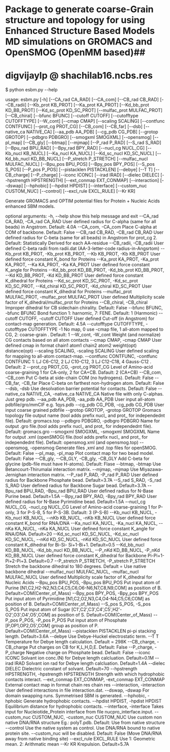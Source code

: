 # Package to generate coarse-Grain structure and topology for using Enhanced Structure Based Models MD simulations on GROMACS and OpenSMOG (OpenMM based)##
# digvijaylp @ shachilab16.ncbs.res #
$ python esbm.py --help

usage: esbm.py [-h] [--CA_rad CA_RAD] [--CA_com] [--CB_rad CB_RAD]
               [--CB_radii] [--Kb_prot KB_PROT] [--Ka_prot KA_PROT]
               [--Kd_bb_prot KD_BB_PROT] [--Kd_sc_prot KD_SC_PROT]
               [--mulfac_prot MULFAC_PROT] [--CB_chiral] [--bfunc BFUNC]
               [--cutoff CUTOFF] [--cutofftype CUTOFFTYPE] [--W_cont]
               [--cmap CMAP] [--scaling SCALING] [--contfunc CONTFUNC]
               [--prot_cg PROT_CG] [--CB_com] [--CB_far] [--dsb]
               [--native_ca NATIVE_CA] [--aa_pdb AA_PDB] [--cg_pdb CG_PDB]
               [--grotop GROTOP] [--pdbgro PDBGRO] [--smogxml SMOGXML]
               [--opensmog] [--pl_map] [--CB_gly] [--btmap] [--mjmap]
               [--P_rad P_RAD] [--S_rad S_RAD] [--Bpu_rad BPU_RAD]
               [--Bpy_rad BPY_RAD] [--nucl_cg NUCL_CG] [--Kb_nucl KB_NUCL]
               [--Ka_nucl KA_NUCL] [--Kd_sc_nucl KD_SC_NUCL]
               [--Kd_bb_nucl KD_BB_NUCL] [--P_stretch P_STRETCH]
               [--mulfac_nucl MULFAC_NUCL] [--Bpu_pos BPU_POS]
               [--Bpy_pos BPY_POS] [--S_pos S_POS] [--P_pos P_POS]
               [--pistacklen PISTACKLEN] [--debye] [--T T] [--CB_charge]
               [--P_charge] [--iconc ICONC] [--irad IRAD]
               [--dielec DIELEC] [--hpstrength HPSTRENGTH]
               [--ext_conmap EXT_CONMAP] [--interaction] [--dswap]
               [--hphobic] [--hpdist HPDIST] [--interface]
               [--custom_nuc CUSTOM_NUC] [--control]
               [--excl_rule EXCL_RULE] [--Kr KR]

Generate GROMACS and OPTIM potential files for Protein + Nucleic Acids
enhanced SBM models.

optional arguments:
  -h, --help            show this help message and exit
  --CA_rad CA_RAD, -CA_rad CA_RAD
                        User defined radius for C-alpha (same for all
                        beads) in Angstrom. Default: 4.0A
  --CA_com, -CA_com     Place C-alpha at COM of backbone. Default: False
  --CB_rad CB_RAD, -CB_rad CB_RAD
                        User defined radius for C-beta (same for all
                        beads) in Angstrom for prot_cg 2. Default:
                        Statistically Derived for each AA-residue
  --CB_radii, -CB_radii
                        User defined C-beta radii from radii.dat
                        (AA-3-letter-code radius-in-Angsrtom)
  --Kb_prot KB_PROT, -Kb_prot KB_PROT, --Kb KB_PROT, -Kb KB_PROT
                        User defined force constant K_bond for Proteins
  --Ka_prot KA_PROT, -Ka_prot KA_PROT, --Ka KA_PROT, -Ka KA_PROT
                        User defined force constant K_angle for Proteins
  --Kd_bb_prot KD_BB_PROT, -Kd_bb_prot KD_BB_PROT, --Kd KD_BB_PROT, -Kd KD_BB_PROT
                        User defined force constant K_dihedral for
                        Proteins
  --Kd_sc_prot KD_SC_PROT, -Kd_sc_prot KD_SC_PROT, --Kd_chiral KD_SC_PROT, -Kd_chiral KD_SC_PROT
                        User defined force constant K_dihedral for
                        Proteins
  --mulfac_prot MULFAC_PROT, -mulfac_prot MULFAC_PROT
                        User defined Multiplicity scale factor of
                        K_dihedral/mulfac_prot for Proteins
  --CB_chiral, -CB_chiral
                        Improper dihedral for CB sidechain chirality.
                        Default: False
  --bfunc BFUNC, -bfunc BFUNC
                        Bond function 1: harnomic, 7: FENE. Default: 1
                        (Harmonic)
  --cutoff CUTOFF, -cutoff CUTOFF
                        User defined Cut-off (in Angstrom) for contact-map
                        generation. Default: 4.5A
  --cutofftype CUTOFFTYPE, -cutofftype CUTOFFTYPE
                        -1 No map, 0 use -cmap file, 1 all-atom mapped to
                        CG, 2: coarse-grain . Default: 1
  --W_cont, -W_cont     Weight (and normalize) CG contacts based on all
                        atom contacts
  --cmap CMAP, -cmap CMAP
                        User defined cmap in format chain1 atom1 chain2
                        atom2 weight(opt) distance(opt)
  --scaling SCALING, -scaling SCALING
                        User defined scaling for mapping to all-atom
                        contact-map.
  --contfunc CONTFUNC, -contfunc CONTFUNC
                        1: LJ C6-C12, 2 LJ C10-C12, 3 LJ C12-C18, 4
                        Gauss-C12 . Default: 2
  --prot_cg PROT_CG, -prot_cg PROT_CG
                        Level of Amino-acid coarse-graining 1 for CA-only,
                        2 for CA+CB. Dafault: 2 (CA+CB)
  --CB_com, -CB_com     Put C-beta at side-chain COM (no hydrogens).
                        Default: False
  --CB_far, -CB_far     Place C-beta on farthest non-hydrogen atom.
                        Default: False
  --dsb, -dsb           Use desolvation barrier potential for contacts.
                        Default: False
  --native_ca NATIVE_CA, -native_ca NATIVE_CA
                        Native file with only C-alphas. Just grep pdb.
  --aa_pdb AA_PDB, -aa_pdb AA_PDB
                        User input all-atom pdbfile/gro/mmCIF e.g.
                        1qys.pdb
  --cg_pdb CG_PDB, -cg_pdb CG_PDB
                        User input coarse grained pdbfile
  --grotop GROTOP, -grotop GROTOP
                        Gromacs topology file output name (tool adds
                        prefix nucl_ and prot_ for independednt file).
                        Default: gromacs.top
  --pdbgro PDBGRO, -pdbgro PDBGRO
                        Name for output .gro file.(tool adds prefix nucl_
                        and prot_ for independednt file). Default:
                        gromacs.gro
  --smogxml SMOGXML, -smogxml SMOGXML
                        Name for output .xml (openSMOG) file.(tool adds
                        prefix nucl_ and prot_ for independednt file).
                        Default: opensmog.xml (and opensmog.top)
  --opensmog, -opensmog
                        Generate files ,xml and .top files for openSMOG.
                        Default: False
  --pl_map, -pl_map     Plot contact map for two bead model. Default:
                        False
  --CB_gly, --CB_GLY, -CB_gly, -CB_GLY
                        Add C-beta for glycine (pdb-file must have
                        H-atoms). Default: Flase
  --btmap, -btmap       Use Betancourt-Thirumalai interaction matrix.
  --mjmap, -mjmap       Use Miyazawa-Jernighan interaction matrix.
  --P_rad P_RAD, -P_rad P_RAD
                        User defined radius for Backbone Phosphate bead.
                        Default=3.7A
  --S_rad S_RAD, -S_rad S_RAD
                        User defined radius for Backbone Sugar bead.
                        Default=3.7A
  --Bpu_rad BPU_RAD, -Bpu_rad BPU_RAD
                        User defined radius for N-Base Purine bead.
                        Default=1.5A
  --Bpy_rad BPY_RAD, -Bpy_rad BPY_RAD
                        User defined radius for N-Base Pyrimidine bead.
                        Default=1.5A
  --nucl_cg NUCL_CG, -nucl_cg NUCL_CG
                        Level of Amino-acid coarse-graining 1 for P-only,
                        3 for P-S-B, 5 for P-S-3B. Dafault: 3 (P-S-B)
  --Kb_nucl KB_NUCL, -Kb_nucl KB_NUCL, --nKb KB_NUCL, -nKb KB_NUCL
                        User defined force constant K_bond for RNA/DNA
  --Ka_nucl KA_NUCL, -Ka_nucl KA_NUCL, --nKa KA_NUCL, -nKa KA_NUCL
                        User defined force constant K_angle for RNA/DNA.
                        Default=20
  --Kd_sc_nucl KD_SC_NUCL, -Kd_sc_nucl KD_SC_NUCL, --nKd KD_SC_NUCL, -nKd KD_SC_NUCL
                        User defined force constant K_dihedral for Bi-Si-
                        Si+1-Bi+1. Default=0.5
  --Kd_bb_nucl KD_BB_NUCL, -Kd_bb_nucl KD_BB_NUCL, --P_nKd KD_BB_NUCL, -P_nKd KD_BB_NUCL
                        User defined force constant K_dihedral for
                        Backbone Pi-Pi+1-Pi+2-Pi+3. Default=0.7
  --P_stretch P_STRETCH, -P_stretch P_STRETCH
                        Stretch the backbone dihedral to 180 degrees.
                        Default = Use native backbone dihedral
  --mulfac_nucl MULFAC_NUCL, -mulfac_nucl MULFAC_NUCL
                        User defined Multiplicity scale factor of
                        K_dihedral for Nucleic Acids
  --Bpu_pos BPU_POS, -Bpu_pos BPU_POS
                        Put input atom of Purine
                        [N1,C2,H2-N2,N3,C4,C5,C6,O6-N6,N7,C8,N9,COM] as
                        position of B. Default=COM(Center_of_Mass)
  --Bpy_pos BPY_POS, -Bpy_pos BPY_POS
                        Put input atom of Pyrimidine
                        [N1,C2,O2,N3,C4,O4-N4,C5,C6,COM] as position of B.
                        Default=COM(Center_of_Mass)
  --S_pos S_POS, -S_pos S_POS
                        Put input atom of Sugar
                        [C1',C2',C3',C4',C5',H2'-O2',O3',O4',O5',COM] as
                        position of S. Default=COM(Center_of_Mass)
  --P_pos P_POS, -P_pos P_POS
                        Put input atom of Phosphate [P,OP1,OP2,O5',COM]
                        group as position of P.
                        Default=COM(Center_of_Mass)
  --pistacklen PISTACKLEN
                        pi-pi stacking length. Default=3.6A
  --debye               Use Debye-Huckel electrostatic term.
  --T T                 Temperature for Debye length calculation. Default
                        = 298K
  --CB_charge, -CB_charge
                        Put charges on CB for K,L,H,D,E. Default: False
  --P_charge, -P_charge
                        Negative charge on Phosphate bead. Default: False
  --iconc ICONC         Solvant ion conc.(N) for Debye length calcluation.
                        Default=0.1M
  --irad IRAD           Solvant ion rad for Debye length calcluation.
                        Default=1.4A
  --dielec DIELEC       Dielectric constant of solvant. Default=70
  --hpstrength HPSTRENGTH, -hpstrength HPSTRENGTH
                        Strength with which hydrophobic contacts interact.
  --ext_conmap EXT_CONMAP, -ext_conmap EXT_CONMAP
                        External contact map in format chain res chain res
  --interaction, -interaction
                        User defined interactions in file interaction.dat.
  --dswap, -dswap       For domain swapping runs. Symmetrised SBM is
                        generated.
  --hphobic, -hphobic   Generate hydrophobic contacts.
  --hpdist HPDIST, -hpdist HPDIST
                        Equilibrium distance for hydrophobic contacts.
  --interface, -interface
                        Takes input for Nucleiotide_Protein interface from
                        file nucpro_interface.input.
  --custom_nuc CUSTOM_NUC, -custom_nuc CUSTOM_NUC
                        Use custom non native DNA/RNA structure Eg.:
                        polyT.pdb. Default: Use from native structure
  --control             Use the native system as control. Use DNA/RNA
                        bound to native protein site. --custom_nuc will be
                        disabled. Default: False (Move DNA/RNA away from
                        native binding site)
  --excl_rule EXCL_RULE
                        Use 1: Geometric mean. 2: Arithmatic mean
  --Kr KR               Krepulsion. Default=5.7A
